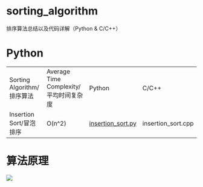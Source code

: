 # sorting_algorithm
 排序算法总结以及代码详解（Python & C/C++）
 
# Python
<table>
<tr>
<td>Sorting Algorithm/排序算法</td>
<td>Average Time Complexity/平均时间复杂度</td>
<td>Python</td>
<td>C/C++</td>
</tr>
<tr>
<td>Insertion Sort/冒泡排序</td>
<td>O(n^2)</td>
<td><a href="insertion_sort/insertion_sort.py">insertion_sort.py</a></td>
<td>insertion_sort.cpp</td>
</tr>
</table>

# 算法原理
<p><img src="readme_sources/insertion_sort.jpg"></p>
